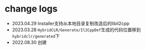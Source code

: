 # change logs

- 2023.04.29 Installer支持从本地目录复制改造后的libil2cpp
- 2023.03.28 `HybridCLR/Generate/Il2CppDef`生成的代码位置移到`hybridclr/generated`下
- 2022.08.30 创建


